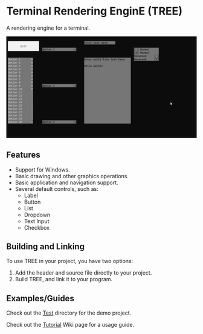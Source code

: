 # Terminal Rendering EnginE (TREE)
 A rendering engine for a terminal.

 ![TREE Demo Image](Images/TREE_Demo.gif)

## Features
- Support for Windows.
- Basic drawing and other graphics operations.
- Basic application and navigation support.
- Several default controls, such as:
  - Label
  - Button
  - List
  - Dropdown
  - Text Input
  - Checkbox

## Building and Linking

To use TREE in your project, you have two options:
1) Add the header and source file directly to your project.
2) Build TREE, and link it to your program.

## Examples/Guides

Check out the [Test](Test/) directory for the demo project.

Check out the [Tutorial](https://github.com/mtalyat/TerminalRenderingEnginE/wiki/Tutorial) Wiki page for a usage guide.
